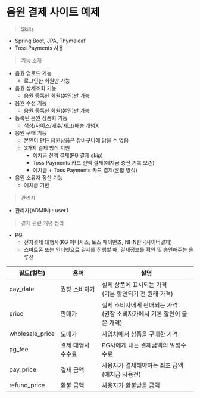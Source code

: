 # 음원 결제 사이트 예제
>Skills
- Spring Boot, JPA, Thymeleaf
- Toss Payments 사용
>기능 소개
- 음원 업로드 기능
  - 로그인한 회원만 가능
- 음원 상세조회 기능
  - 음원 등록한 회원(본인)만 가능
- 음원 수정 기능
  - 음원 등록한 회원(본인)만 가능
- 등록된 음원 상품화 기능
  - 색상/사이즈/개수/재고/배송 개념X
- 음원 구매 기능
  - 본인이 만든 음원상품은 장바구니에 담을 수 없음
  - 3가지 결제 방식 지원
    - 예치금 전액 결제(PG 결제 skip)
    - Toss Payments 카드 전액 결제(예치금 충전 기록 보존)
    - 예치금 + Toss Payments 카드 결제(혼합 방식)
- 음원 소유자 정산 기능
  - 예치금 기반

> 관리자
- 관리자(ADMIN) : user1

> 결제 관련 개념 정리
- PG 
  - 전자결제 대행사(KG 이니시스, 토스 페이먼츠, NHN한국사이버결제)
  - 스마트폰 또는 인터넷으로 결제를 진행할 때, 결제정보를 확인 및 승인해주는 솔루션
  

| 필드(컬럼)          | 용어         | 설명                                                |
|-----------------|------------|---------------------------------------------------|
| pay_date        | 권장 소비자가    | 실제 상품에 표시되는 가격<br/>(기본 할인되기 전 원래 가격)              |
| price           | 판매가        | 실제 소비자에게 판매되는 가격<br/>(권장 소비자가에서 기본 할인이 붙은 가격)     |
| wholesale_price | 도매가        | 사입처에서 상품을 구매한 가격                                  |
| pg_fee          | 결제 대행사 수수료 | PG사에게 내는 결제금액의 일정수수료                              |
| pay_price       | 결제 금액      | 사용자가 결제해야하는 최초 금액(예치금 사용전)                        |
| refund_price    | 환불 금액      | 사용자가 환불받을 금액                                      |
